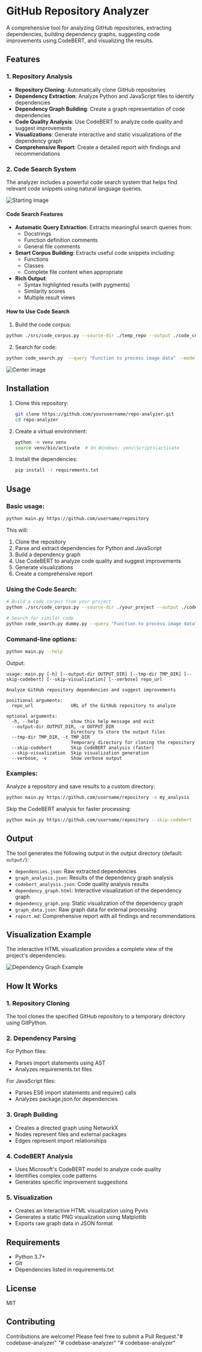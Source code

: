 # GitHub Repository Analyzer

A comprehensive tool for analyzing GitHub repositories, extracting dependencies, building dependency graphs, suggesting code improvements using CodeBERT, and visualizing the results.

## Features

### 1. Repository Analysis
- **Repository Cloning**: Automatically clone GitHub repositories
- **Dependency Extraction**: Analyze Python and JavaScript files to identify dependencies
- **Dependency Graph Building**: Create a graph representation of code dependencies
- **Code Quality Analysis**: Use CodeBERT to analyze code quality and suggest improvements
- **Visualizations**: Generate interactive and static visualizations of the dependency graph
- **Comprehensive Report**: Create a detailed report with findings and recommendations

### 2. Code Search System

The analyzer includes a powerful code search system that helps find relevant code snippets using natural language queries.

![Starting Image](./assets/Screenshot%20From%202025-05-25%2014-10-30.png)




#### Code Search Features

- **Automatic Query Extraction**: Extracts meaningful search queries from:
  - Docstrings
  - Function definition comments
  - General file comments
- **Smart Corpus Building**: Extracts useful code snippets including:
  - Functions
  - Classes
  - Complete file content when appropriate
- **Rich Output**: 
  - Syntax highlighted results (with pygments)
  - Similarity scores
  - Multiple result views

#### How to Use Code Search

1. Build the code corpus:
```bash
python ./src/code_corpus.py --source-dir ./temp_repo --output ./code_corpus.txt --recursive
```

2. Search for code:
```bash
python code_search.py  --query "Function to process image data" --model-dir ./model
```

![Center image](./assets/image.png)


## Installation

1. Clone this repository:
   ```bash
   git clone https://github.com/yourusername/repo-analyzer.git
   cd repo-analyzer
   ```

2. Create a virtual environment:
   ```bash
   python -m venv venv
   source venv/bin/activate  # On Windows: venv\Scripts\activate
   ```

3. Install the dependencies:
   ```bash
   pip install -r requirements.txt
   ```

## Usage

### Basic usage:

```bash
python main.py https://github.com/username/repository
```

This will:
1. Clone the repository
2. Parse and extract dependencies for Python and JavaScript
3. Build a dependency graph
4. Use CodeBERT to analyze code quality and suggest improvements
5. Generate visualizations
6. Create a comprehensive report

### Using the Code Search:

```bash
# Build a code corpus from your project
python ./src/code_corpus.py --source-dir ./your_project --output ./code_corpus.txt --recursive

# Search for similar code
python code_search.py dummy.py --query "Function to process image data" --model-dir ./code_transformer_exporttxt
```



### Command-line options:

```bash
python main.py --help
```

Output:
```
usage: main.py [-h] [--output-dir OUTPUT_DIR] [--tmp-dir TMP_DIR] [--skip-codebert] [--skip-visualization] [--verbose] repo_url

Analyze GitHub repository dependencies and suggest improvements

positional arguments:
  repo_url              URL of the GitHub repository to analyze

optional arguments:
  -h, --help            show this help message and exit
  --output-dir OUTPUT_DIR, -o OUTPUT_DIR
                        Directory to store the output files
  --tmp-dir TMP_DIR, -t TMP_DIR
                        Temporary directory for cloning the repository
  --skip-codebert       Skip CodeBERT analysis (faster)
  --skip-visualization  Skip visualization generation
  --verbose, -v         Show verbose output
```

### Examples:

Analyze a repository and save results to a custom directory:
```bash
python main.py https://github.com/username/repository -o my_analysis
```

Skip the CodeBERT analysis for faster processing:
```bash
python main.py https://github.com/username/repository --skip-codebert
```

## Output

The tool generates the following output in the output directory (default: `output/`):

- `dependencies.json`: Raw extracted dependencies
- `graph_analysis.json`: Results of the dependency graph analysis
- `codebert_analysis.json`: Code quality analysis results
- `dependency_graph.html`: Interactive visualization of the dependency graph
- `dependency_graph.png`: Static visualization of the dependency graph
- `graph_data.json`: Raw graph data for external processing
- `report.md`: Comprehensive report with all findings and recommendations

## Visualization Example

The interactive HTML visualization provides a complete view of the project's dependencies:

![Dependency Graph Example](https://via.placeholder.com/800x500.png?text=Dependency+Graph+Visualization)

## How It Works

### 1. Repository Cloning
The tool clones the specified GitHub repository to a temporary directory using GitPython.

### 2. Dependency Parsing
For Python files:
- Parses import statements using AST
- Analyzes requirements.txt files

For JavaScript files:
- Parses ES6 import statements and require() calls
- Analyzes package.json for dependencies

### 3. Graph Building
- Creates a directed graph using NetworkX
- Nodes represent files and external packages
- Edges represent import relationships

### 4. CodeBERT Analysis
- Uses Microsoft's CodeBERT model to analyze code quality
- Identifies complex code patterns
- Generates specific improvement suggestions

### 5. Visualization
- Creates an interactive HTML visualization using Pyvis
- Generates a static PNG visualization using Matplotlib
- Exports raw graph data in JSON format

## Requirements

- Python 3.7+
- Git
- Dependencies listed in requirements.txt

## License

MIT

## Contributing

Contributions are welcome! Please feel free to submit a Pull Request."# codebase-analyzer" 
"# codebase-analyzer" 
"# codebase-analyzer" 
